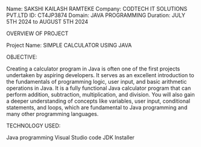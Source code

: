 Name: SAKSHI KAILASH RAMTEKE
Company: CODTECH IT SOLUTIONS PVT.LTD
ID: CT4JP3874
Domain: JAVA PROGRAMMING
Duration: JULY 5TH 2024 to AUGUST 5TH 2024

OVERVIEW OF PROJECT

Project Name: SIMPLE CALCULATOR USING JAVA

OBJECTIVE:

Creating a calculator program in Java is often one of the first projects undertaken by aspiring developers. It serves as an excellent introduction to the fundamentals of programming logic, user input, and basic arithmetic operations in Java.
It is a fully functional Java calculator program that can perform addition, subtraction, multiplication, and division. You will also gain a deeper understanding of concepts like variables, user input, conditional statements, and loops, which are fundamental to Java programming and many other programming languages.

TECHNOLOGY USED:

Java programming
Visual Studio code
JDK Installer
